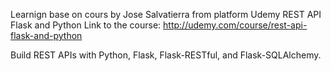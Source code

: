 Learnign base on cours by Jose Salvatierra from platform Udemy REST API Flask and Python
Link to the course: http://udemy.com/course/rest-api-flask-and-python

Build REST APIs with Python, Flask, Flask-RESTful, and Flask-SQLAlchemy.